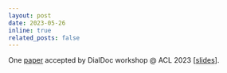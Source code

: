 ```yaml
---
layout: post
date: 2023-05-26
inline: true
related_posts: false
---
```


One [paper](https://aclanthology.org/2023.dialdoc-1.8.pdf) accepted by DialDoc workshop @ ACL 2023 [[slides](/assets/pdf/DSforADL_DialDoc2023.pdf)].